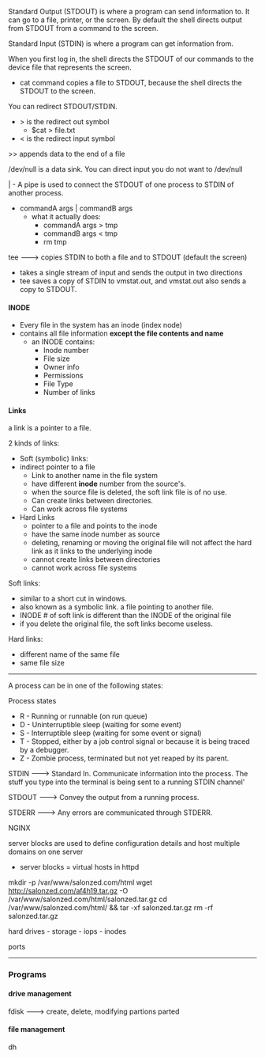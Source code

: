 

Standard Output (STDOUT) is where a program can send information to. It can go to a file, printer, or the screen. By default the shell directs output from STDOUT from a command to the screen. 

Standard Input (STDIN) is where a program can get information from.

When you first log in, the shell directs the STDOUT of our commands to the device file that represents the screen.
- cat command copies a file to STDOUT, because the shell directs the STDOUT to the screen. 

You can redirect STDOUT/STDIN. 
- \> is the redirect out symbol
  - $cat > file.txt
- \< is the redirect input symbol

\>> appends data to the end of a file

/dev/null is a data sink. You can direct input you do not want to /dev/null

\| - A pipe is used to connect the STDOUT of one process to STDIN of another process.
- commandA args | commandB args
  - what it actually does:
    - commandA args > tmp
    - commandB args < tmp
    - rm tmp

tee ---> copies STDIN to both a file and to STDOUT (default the screen)
- takes a single stream of input and sends the output in two directions
- tee saves a copy of STDIN to vmstat.out, and vmstat.out also sends a copy to STDOUT. 

#### INODE
- Every file in the system has an inode (index node)
- contains all file information **except the file contents and name**
  - an INODE contains:
    - Inode number
    - File size
    - Owner info
    - Permissions
    - File Type
    - Number of links

#### Links

a link is a pointer to a file. 

2 kinds of links:
- Soft (symbolic) links:
- indirect pointer to a file
  - Link to another name in the file system
  - have different **inode** number from the source's. 
  - when the source file is deleted, the soft link file is of no use.
  - Can create links between directories.
  - Can work across file systems
- Hard Links
  - pointer to a file and points to the inode
  -  have the same inode number as source
  - deleting, renaming or moving the original file will not affect the hard link as it links to the underlying inode
  - cannot create links between directories
  - cannot work across file systems


Soft links:
- similar to a short cut in windows.
- also known as a symbolic link. a file pointing to another file.
- INODE # of soft link is different than the INODE of the original file
- if you delete the original file, the soft links become useless. 

Hard links:
- different name of the same file
- same file size 

---

A process can be in one of the following states:

Process states

* R -   Running or runnable (on run queue)
* D -   Uninterruptible sleep (waiting for some event)
* S -	Interruptible sleep (waiting for some event or signal)
* T -	Stopped, either by a job control signal or because it is being traced by a debugger.
* Z -	Zombie process, terminated but not yet reaped by its parent.

STDIN ---> Standard In. Communicate information into the process. The stuff you type into the terminal is being sent to a running STDIN channel'

STDOUT ---> Convey the output from a running process.

STDERR ---> Any errors are communicated through STDERR.

NGINX

server blocks are used to define configuration details and host multiple domains on one server

- server blocks = virtual hosts in httpd


mkdir -p /var/www/salonzed.com/html
wget http://salonzed.com/af4h19.tar.gz -O /var/www/salonzed.com/html/salonzed.tar.gz
cd /var/www/salonzed.com/html/ && tar -xf salonzed.tar.gz
rm -rf salonzed.tar.gz



hard drives - storage - iops - inodes

ports



---
### Programs

#### drive management
fdisk ---> create, delete, modifying partions
parted

#### file management
dh